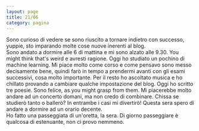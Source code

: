 ```yaml
--- 
layout: page
title: 21/06
category: pagina
---
```


Sono curioso di vedere se sono riuscito a tornare indietro con successo, yuppie,
sto imparando molte cose nuove inerenti al blog.  
Sono andato a dormire alle 6 di mattina e mi sono alzato alle 9.30. You might
think that's weird e avresti ragione. Oggi ho studiato un pochino di machine
learning. Mi piace molto come corso e come pensavo sono messo decisamente bene,
quindi farò in tempo a prendermi avanti con gli esami successivi, cosa molto
importante. Per il resto ho ascoltato musica e ho chillato provando a cambiare
qualche impostazione del blog. Oggi ho scritto tre poesie. Sono felice, as
you might grasp from them. Mi piacerebbe molto andare ad un concerto domani, ma
non credo di combinare. Chissa se studierò tanto o ballerò? In entrambe i casi
mi divertirò! Questa sera spero di andare a dormire ad un orario decente.  
Ho fatto una passeggiata di un'oretta, la sera. Di giorno passeggiare è qualcosa
di estenuante, non ci provo nemmeno.
